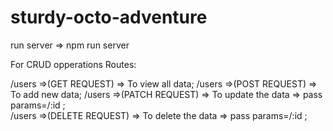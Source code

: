 # sturdy-octo-adventure

run server => npm run server

For CRUD opperations Routes:

/users =>(GET REQUEST) => To view all data;
/users =>(POST REQUEST) => To add new data;
/users =>(PATCH REQUEST) => To update the data => pass params=/:id ;  
/users =>(DELETE REQUEST) => To delete the data => pass params=/:id ;  


